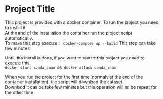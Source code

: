 # Project Title

This project is provided with a docker container.
To run the project you need to install it.<br>
At the and of the installation the container run the project script automatically.<br>
To make this step execute : ` docker-compose up --build`
This step can take few minutes.

Until, the install is done, if you want to restart this project you need to execute this.<br>
`docker start conda_cnam && docker attach conda_cnam`

When you run the project for the first time (normaly at the end of the container installation), the script will download the dataset.<br>
Downlaod it can be take few minutes but this operation will no be repeat for the other time.